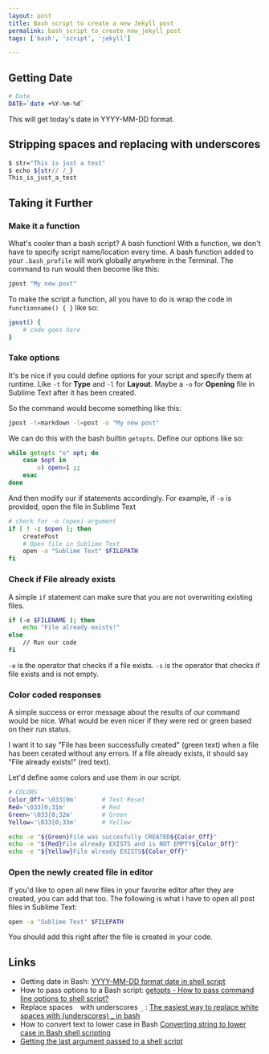 ```yaml
---
layout: post
title: Bash script to create a new Jekyll post
permalink: bash_script_to_create_new_jekyll_post
tags: ['bash', 'script', 'jekyll']

---
```


Getting Date
---

```bash
# Date
DATE=`date +%Y-%m-%d`
```

This will get today's date in YYYY-MM-DD format.

Stripping spaces and replacing with underscores
---

```bash
$ str="This is just a test"
$ echo ${str// /_}
This_is_just_a_test
```

Taking it Further
---

### Make it a function
What's cooler than a bash script? A bash function! With a function, we don't have to specify script name/location every time. A bash function added to your `.bash_profile` will work globally anywhere in the Terminal. The command to run would then become like this:
    
```bash
jpost "My new post"
```

To make the script a function, all you have to do is wrap the code in `functionname() { }` like so:

```bash
jpost() {
    # code goes here
}
```

### Take options
It's be nice if you could define options for your script and specify them at runtime. Like `-t` for **Type** and `-l` for **Layout**. Maybe a `-o` for **Opening** file in Sublime Text after it has been created.

So the command would become something like this:

```bash
jpost -t=markdown -l=post -o "My new post" 
```

We can do this with the bash builtin `getopts`. Define our options like so:

```bash
while getopts "o" opt; do
    case $opt in
        o) open=1 ;;
    esac
done
```

And then modify our if statements accordingly. For example, if `-o` is provided, open the file in Sublime Text
    
```bash
# check for -o (open) argument
if [ ! -z $open ]; then
    createPost
    # Open file in Sublime Text
    open -a "Sublime Text" $FILEPATH
fi
```

### Check if File already exists
A simple `if` statement can make sure that you are not overwriting existing files.

```bash
if (-e $FILENAME ); then
    echo "File already exists!"
else
    // Run our code
fi
```

`-e` is the operator that checks if a file exists. `-s` is the operator that checks if file exists and is not empty.

### Color coded responses
A simple success or error message about the results of our command would be nice. What would be even nicer if they were red or green based on their run status.

I want it to say "File has been successfully created" (green text) when a file has been cerated without any errors. If a file already exists, it should say "File already exists!" (red text).

Let'd define some colors and use them in our script.

```bash
# COLORS
Color_Off='\033[0m'       # Text Reset
Red='\033[0;31m'          # Red
Green='\033[0;32m'        # Green
Yellow='\033[0;33m'       # Yellow

echo -e "${Green}File was succesfully CREATED${Color_Off}"
echo -e "${Red}File already EXISTS and is NOT EMPTY${Color_Off}"
echo -e "${Yellow}File already EXISTS${Color_Off}"
```

### Open the newly created file in editor
If you'd like to open all new files in your favorite editor after they are created, you can add that too. The following is what i have to open all post files in Sublime Text:

```bash
open -a "Sublime Text" $FILEPATH
```

You should add this right after the file is created in your code.

<script src="https://gist.github.com/aamnah/f89fca7906f66f6f6a12.js"></script>

Links
---
- Getting date in Bash: [YYYY-MM-DD format date in shell script](http://stackoverflow.com/questions/1401482/yyyy-mm-dd-format-date-in-shell-script)
- How to pass options to a Bash script: [getopts - How to pass command line options to shell script?](http://www.theunixschool.com/2012/08/getopts-how-to-pass-command-line-options-shell-script-Linux.html)
- Replace spaces ` ` with underscores `_` : [The easiest way to replace white spaces with (underscores) _ in bash](http://stackoverflow.com/questions/1706431/the-easiest-way-to-replace-white-spaces-with-underscores-in-bash)
- How to convert text to lower case in Bash [Converting string to lower case in Bash shell scripting](http://stackoverflow.com/questions/2264428/converting-string-to-lower-case-in-bash-shell-scripting)
- [Getting the last argument passed to a shell script](http://stackoverflow.com/questions/1853946/getting-the-last-argument-passed-to-a-shell-script)